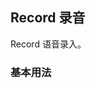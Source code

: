 <div class="demo-header">
<p class="overviewicon">
  <span class="wapi-ui-alert"/>
</p>

## Record 录音

<nova-uxlink widget-name="Record"></nova-uxlink>

Record 语音录入。

</div>

### 基本用法

<nova-demo-view link="record/basic-usage.vue"></nova-demo-view>

<br />
